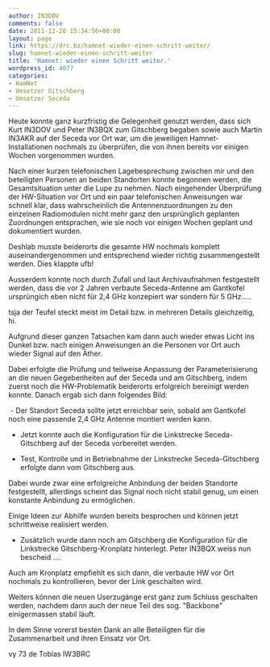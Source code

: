 ```yaml
---
author: IN3DOV
comments: false
date: 2011-12-28 15:34:56+00:00
layout: page
link: https://drc.bz/hamnet-wieder-einen-schritt-weiter/
slug: hamnet-wieder-einen-schritt-weiter
title: 'Hamnet: wieder einen Schritt weiter.'
wordpress_id: 4077
categories:
- HamNet
- Umsetzer Gitschberg
- Umsetzer Seceda
---
```


Heute konnte ganz kurzfristig die Gelegenheit genutzt werden, dass sich Kurt IN3DOV und Peter IN3BQX zum Gitschberg begaben sowie auch Martin IN3AKR auf der Seceda vor Ort war, um die jeweiligen Hamnet-Installationen nochmals zu überprüfen, die von ihnen bereits vor einigen Wochen vorgenommen wurden.




Nach einer kurzen telefonischen Lagebesprechung zwischen mir und den beteiligten Personen an beiden Standorten konnte begonnen werden, die Gesamtsituation unter die Lupe zu nehmen. Nach eingehender Überprüfung der HW-Situation vor Ort und ein paar telefonischen Anweisungen war schnell klar, dass wahrscheinlich die Antennenzuordnungen zu den einzelnen Radiomodulen nicht mehr ganz den ursprünglich geplanten Zuordnungen entsprachen, wie sie noch vor einigen Wochen geplant und dokumentiert wurden.




Deshlab musste beiderorts die gesamte HW nochmals komplett auseinandergenommen und entsprechend wieder richtig zusammengestellt werden. Dies klappte ufb!




Ausserdem konnte noch durch Zufall und laut Archivaufnahmen festgestellt werden, dass die vor 2 Jahren verbaute Seceda-Antenne am Gantkofel ursprüngich eben nicht für 2,4 GHz konzepiert war sondern für 5 GHz.....




tsja der Teufel steckt meist im Detail bzw. in mehreren Details gleichzeitig, hi.




Aufgrund dieser ganzen Tatsachen kam dann auch wieder etwas Licht ins Dunkel bzw. nach einigen Anweisungen an die Personen vor Ort auch wieder Signal auf den Äther.




Dabei erfolgte die Prüfung und teilweise Anpassung der Parameterisierung an die neuen Gegebenheiten auf der Seceda und am Gitschberg, indem zuerst noch die HW-Problematik beiderorts erfolgreich bereinigt werden konnte. Danach ergab sich dann folgendes Bild:




 - Der Standort Seceda sollte jetzt erreichbar sein, sobald am Gantkofel noch eine passende 2,4 GHz Antenne montiert werden kann.




- Jetzt konnte auch die Konfiguration für die Linkstrecke Seceda-Gitschberg auf der Seceda vorbereitet werden.




- Test, Kontrolle und in Betriebnahme der Linkstrecke Seceda-Gitschberg erfolgte dann vom Gitschberg aus.




Dabei wurde zwar eine erfolgreiche Anbindung der beiden Standorte festgestellt, allerdings scheint das Signal noch nicht stabil genug, um einen konstante Anbindung zu ermöglichen.




Einige Ideen zur Abhilfe wurden bereits besprochen und können jetzt schrittweise realisiert werden.




- Zusätzlich wurde dann noch am Gitschberg die Konfiguration für die Linkstrecke Gitschberg-Kronplatz hinterlegt. Peter IN3BQX weiss nun bescheid ....




Auch am Kronplatz empfiehlt es sich dann, die verbaute HW vor Ort nochmals zu kontrollieren, bevor der Link geschalten wird.




Weiters können die neuen Userzugänge erst ganz zum Schluss geschalten werden, nachdem dann auch der neue Teil des sog. "Backbone" einigermassen stabil läuft.




In dem Sinne vorerst besten Dank an alle Beteiligten für die Zusammenarbeit und ihren Einsatz vor Ort.




vy 73 de Tobias IW3BRC
